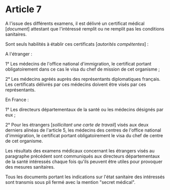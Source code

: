 # Article 7

A l'issue des différents examens, il est délivré un certificat médical [*document*] attestant que l'intéressé remplit ou ne remplit pas les conditions sanitaires.

Sont seuls habilités à établir ces certificats [*autorités compétentes*] :

A l'étranger :

1° Les médecins de l'office national d'immigration, le certificat portant obligatoirement dans ce cas le visa du chef de mission de cet organisme ;

2° Les médecins agréés auprès des représentants diplomatiques français. Les certificats délivrés par ces médecins doivent être visés par ces représentants.

En France :

1° Les directeurs départementaux de la santé ou les médecins désignés par eux ;

2° Pour les étrangers [*sollicitant une carte de travail*] visés aux deux derniers alinéas de l'article 5, les médecins des centres de l'office national d'immigration, le certificat portant obligatoirement le visa du chef de centre de cet organisme.

Les résultats des examens médicaux concernant les étrangers visés au paragraphe précédent sont communiqués aux directeurs départementaux de la santé intéressés chaque fois qu'ils peuvent être utiles pour provoquer des mesures sanitaires.

Tous les documents portant les indications sur l'état sanitaire des intéressés sont transmis sous pli fermé avec la mention "secret médical".
